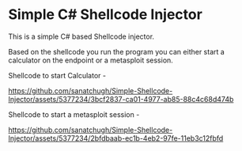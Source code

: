 # Simple C# Shellcode Injector
 This is a simple C# based Shellcode injector.


 Based on the shellcode you run the program you can either start a calculator on the endpoint or a metasploit session.


 Shellcode to start Calculator - 



https://github.com/sanatchugh/Simple-Shellcode-Injector/assets/5377234/3bcf2837-ca01-4977-ab85-88c4c68d474b



 Shellcode to start a metasploit session - 


https://github.com/sanatchugh/Simple-Shellcode-Injector/assets/5377234/2bfdbaab-ec1b-4eb2-97fe-11eb3c12fbfd

